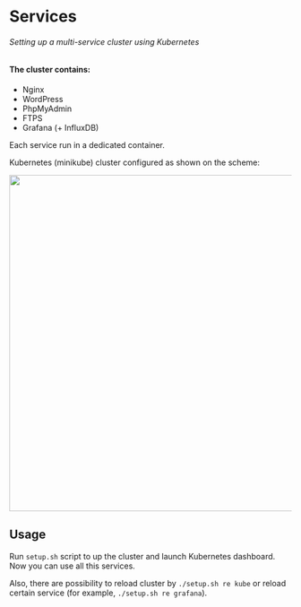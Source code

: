 # Services

###### _Setting up a multi-service cluster using Kubernetes_

#### The cluster contains:
- Nginx
- WordPress
- PhpMyAdmin
- FTPS
- Grafana (+ InfluxDB)

Each service run in a dedicated container. 

Kubernetes (minikube) cluster configured as shown on the scheme:

<img src="https://user-images.githubusercontent.com/81406370/121785873-14080d80-cbc5-11eb-9b3f-9ceb3a2a7a42.jpeg" width="600" />

## Usage

Run `setup.sh` script to up the cluster and launch Kubernetes dashboard. Now you can use all this services. 

Also, there are possibility to reload cluster by `./setup.sh re kube` or reload certain service (for example, `./setup.sh re grafana`).
